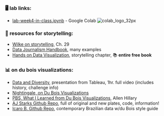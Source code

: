 ### 🖥️ lab links: 
- [lab-week4-in-class.ipynb](https://colab.research.google.com/github/mab253/dataviz_fall23/blob/main/week4/week4_lab_in_class.ipynb) -  Google Colab ![colab_logo_32px](https://github.com/mab253/dataviz_fall23/assets/17707843/9f26ae0a-cf0f-42c2-a1f5-584bb38a36c7)

### 🤖 resources for storytelling:
- [Wilke on storytelling](https://clauswilke.com/dataviz/telling-a-story.html), Ch. 29
- [Data Journalism Handbook](https://datajournalism.com/read/handbook/one/), many examples
- [Hands on Data Visualization](https://handsondataviz.org/story.html), storytelling chapter, 📚 **entire free book**

### 📊 on du bois visualizations:
- [Data and Diversity](https://www.youtube.com/watch?app=desktop&v=votr9IF_UmM), presentation from Tableau, 1hr. full video (includes history, challenge info)
- [Nightingale, on Du Bois Visualizations](https://nightingaledvs.com/w-e-b-du-bois-staggering-data-visualizations-are-as-powerful-today-as-they-were-in-1900-part-1/)
- [PBS, What I Learned from Du Bois Visualizations](https://www.pbs.org/newshour/classroom/classroom-voices/educator-voices/2023/04/discovering-the-data-visualization-genius-of-w-e-b-du-bois), Allen Hillary
- [AJ Starks Github Repo](https://github.com/ajstarks/dubois-data-portraits), full of original and new plates, code, information!
- [Icaro B. Github Repo](https://github.com/IcaroBernardes/webdubois), contemporary Brazilian data w/du Bois style guide
